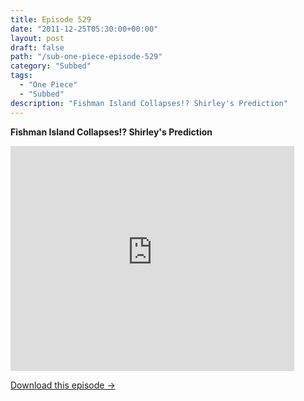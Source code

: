 ```yaml
---
title: Episode 529
date: "2011-12-25T05:30:00+00:00"
layout: post
draft: false
path: "/sub-one-piece-episode-529"
category: "Subbed"
tags:
  - "One Piece"
  - "Subbed"
description: "Fishman Island Collapses!? Shirley's Prediction"
---
```


**Fishman Island Collapses!? Shirley's Prediction**

<iframe width="640" height="360" src="https://www.rapidvideo.com/e/G6FRPF6RYU" frameborder="0" marginwidth=0 marginheight=0 scrolling=no allowfullscreen style="max-width:90%;"></iframe>

<a href="http://ouo.io/qs/eCodkFEQ?s=https://www.rapidvideo.com/d/G6FRPF6RYU" class="styled_a">Download this episode →</a>


